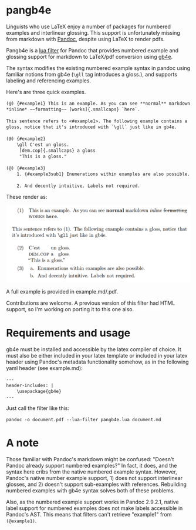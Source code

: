 # pangb4e

Linguists who use LaTeX enjoy a number of packages for numbered examples and interlinear glossing. This support is unfortunately missing from markdown with [Pandoc](https://pandoc.org/index.html), despite using LaTeX to render pdfs.

Pangb4e is a [lua filter](https://pandoc.org/lua-filters.html) for Pandoc that provides numbered example and glossing support for markdown to LaTeX/pdf conversion using [gb4e](https://ctan.org/pkg/gb4e?lang=en).

The syntax modifies the existing numbered example syntax in pandoc using familiar notions from gb4e (`\gll` tag introduces a gloss.), and supports labeling and referencing examples.

Here's are three quick examples.

    (@) {#example1} This is an example. As you can see **normal** markdown *inline* ~~formatting~~ [works]{.smallcaps} `here`.

    This sentence refers to <#example1>. The following example contains a gloss, notice that it's introduced with `\gll` just like in gb4e.

    (@) {#example2}
        \gll C'est un gloss.
         [dem.cop]{.smallcaps} a gloss
         "This is a gloss."

    (@) {#example3}
        1. {#example3sub1} Enumerations within examples are also possible.

        2. And decently intuitive. Labels not required.

These render as:

![](readmeex.png)

A full example is provided in example.md/.pdf.

Contributions are welcome. A previous version of this filter had HTML support, so I'm working on porting it to this one also.

# Requirements and usage

gb4e must be installed and accessible by the latex compiler of choice. It must also be either included in your latex template or included in your latex header using Pandoc's metadata functionality somehow, as in the following yaml header (see example.md):

    ---
    header-includes: |
        \usepackage{gb4e}
    ---

Just call the filter like this:

    pandoc -o document.pdf --lua-filter pangb4e.lua document.md

# A note

Those familiar with Pandoc's markdown might be confused: "Doesn't Pandoc already support numbered examples?" In fact, it does, and the syntax here cribs from the native numbered example syntax. However, Pandoc's native number example support, 1) does not support interlinear glosses, and 2) doesn't support sub-examples with references. Rebuilding numbered examples with gb4e syntax solves both of these problems.

Also, as the numbered example support works in Pandoc 2.9.2.1, native label support for numbered examples does not make labels accessible in Pandoc's AST. This means that filters can't retrieve "example1" from `(@example1)`.
